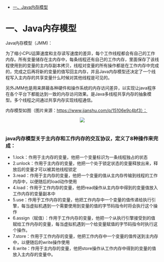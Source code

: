 * [一、Java内存模型](#一java内存模型)


# 一、Java内存模型
Java内存模型（JMM)：

为了缩小CPU运算速度和主存读写速度的差异，每个工作线程都会有自己的工作内存。所有变量储存在主内存中，每条线程还有自己的工作内存，里面保存了该线程使用到的变量的主内存副本拷贝，线程对变量的所有操作都是在工作内存中完成的，完成之后再将新的变量的值写回主内存，并且Java内存模型还决定了一个线程写入主内存的共享变量什么时候对其他线程是可见的。

另外JMM也是用来屏蔽各种硬件和操作系统的内存访问差异，以实现让java程序在各个平台下都能达到一致的内存访问效果。是Java多线程共享内存的抽象模型。多个线程之间通过共享内存实现线程通信。

内存模型如图（图片来源：https://www.jianshu.com/p/15106e9c4bf3）：
<div align="center"> <img src="https://upload-images.jianshu.io/upload_images/4899162-66736384361f6b8b.png?imageMogr2/auto-orient/strip|imageView2/2/format/webp"/></div><br>

### java内存模型关于主内存和工作内存的交互协议，定义了8种操作来完成：
* 1.lock：作用于主内存的变量，他把一个变量标识为一条线程独占的状态
* 2.unlock：作用于主内存的变量，他把一个处于锁定状态的变量释放出来，释放后的变量才可以被其他线程锁定
* 3.read：作用于主内存的变量，他把一个变量的值从主内存传输到线程的工作内存中，以便随后的load动作使用
* 4.load：作用于工作内存的变量，他把read操作从主内存中得到的变量值放入工作内存的变量副本中
* 5.use：作用于工作内存的变量，他把工作内存中一个变量的值传递给执行引擎，每当虚拟机遇到一个需要使用到变量的值的字节码指令时将会执行这个操作
* 6.assign（赋值）：作用于工作内存的变量，他把一个从执行引擎接受到的值赋给工作内存的变量，每当虚拟机遇到一个给变量赋值的字节码指令时执行这个操作。
* 7.store：作用于工作内存的变量，他把工作内存中一个变量的值传送到主内存中，以便随后的write操作使用
* 8.write：作用于主内存的变量，他把store操作从工作内存中得到的变量的值放入主内存的变量中。
